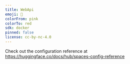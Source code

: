 ```yaml
---
title: WebApi
emoji: 👀
colorFrom: pink
colorTo: red
sdk: docker
pinned: false
license: cc-by-nc-4.0
---
```


Check out the configuration reference at https://huggingface.co/docs/hub/spaces-config-reference
